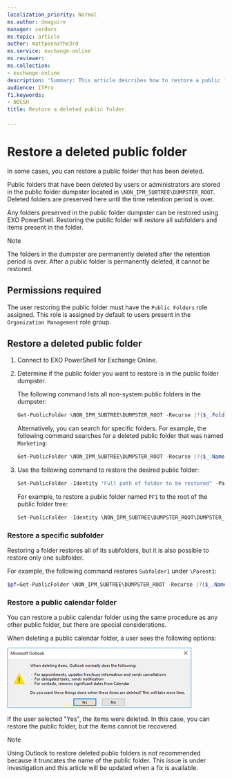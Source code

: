 ```yaml
---
localization_priority: Normal
ms.author: dmaguire
manager: serdars
ms.topic: article
author: mattpennathe3rd
ms.service: exchange-online
ms.reviewer: 
ms.collection: 
- exchange-online
description: 'Summary: This article describes how to restore a public folder that was previously deleted in Exchange Online'
audience: ITPro
f1.keywords:
- NOCSH
title: Restore a deleted public folder

---
```


# Restore a deleted public folder

In some cases, you can restore a public folder that has been deleted.

Public folders that have been deleted by users or administrators are stored in the public folder dumpster located in `\NON_IPM_SUBTREE\DUMPSTER_ROOT`. Deleted folders are preserved here until the time retention period is over.

Any folders preserved in the public folder dumpster can be restored using EXO PowerShell. Restoring the public folder will restore all subfolders and items present in the folder.

> [!NOTE]
> The folders in the dumpster are permanently deleted after the retention period is over. After a public folder is permanently deleted, it cannot be restored.

## Permissions required

The user restoring the public folder must have the `Public Folders` role assigned. This role is assigned by default to users present in the `Organization Management` role group.

## Restore a deleted public folder

1. Connect to EXO PowerShell for Exchange Online.

1. Determine if the public folder you want to restore is in the public folder dumpster.

    The following command lists all non-system public folders in the dumpster:

    ```PowerShell
    Get-PublicFolder \NON_IPM_SUBTREE\DUMPSTER_ROOT -Recurse |?{$_.FolderClass -ne "$null"}
    ```

    Alternatively, you can search for specific folders. For example, the following command searches for a deleted public folder that was named `Marketing`:

    ```PowerShell
    Get-PublicFolder \NON_IPM_SUBTREE\DUMPSTER_ROOT -Recurse |?{$_.Name -like "Marketing"}
    ```

1. Use the following command to restore the desired public folder:

    ```PowerShell
    Set-PublicFolder -Identity "Full path of folder to be restored" -Path "Parent folder path where folder needs to be restored"
    ```

    For example, to restore a public folder named `PF1` to the root of the public folder tree:

    ```PowerShell
    Set-PublicFolder -Identity \NON_IPM_SUBTREE\DUMPSTER_ROOT\DUMPSTER_EXTEND\RESERVED_1\RESERVED_1\9f32c468-4bc2-42aa-b979-16a057394b2f\PF1 -Path \
    ```

### Restore a specific subfolder

Restoring a folder restores all of its subfolders, but it is also possible to restore only one subfolder.

For example, the following command restores `Subfolder1` under `\Parent1`:

```PowerShell
$pf=Get-PublicFolder \NON_IPM_SUBTREE\DUMPSTER_ROOT -Recurse |?{$_.Name -eq "Subfolder1"};Set-PublicFolder $pf.identity -Path \Parent1
```

### Restore a public calendar folder

You can restore a public calendar folder using the same procedure as any other public folder, but there are special considerations.

When deleting a public calendar folder, a user sees the following options:

![Delete calendar dialog box](../../media/delete-public-calendar-folder.png)

If the user selected "Yes", the items were deleted. In this case, you can restore the public folder, but the items cannot be recovered.

> [!NOTE]
> Using Outlook to restore deleted public folders is not recommended because it truncates the name of the public folder. This issue is under investigation and this article will be updated when a fix is available.